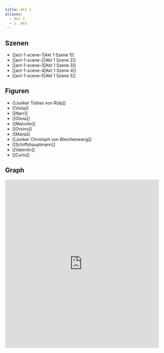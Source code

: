 ```yaml
---
title: Akt 1
aliases:
  - Akt 1
  - 1. Akt
---
```

## Szenen
- [[act-1-scene-1|Akt 1 Szene 1]]
- [[act-1-scene-2|Akt 1 Szene 2]]
- [[act-1-scene-3|Akt 1 Szene 3]]
- [[act-1-scene-4|Akt 1 Szene 4]]
- [[act-1-scene-5|Akt 1 Szene 5]]

## Figuren
- [[Junker Tobias von Rülp]]
- [[Viola]]
- [[Narr]]
- [[Olivia]]
- [[Malvolio]]
- [[Orsino]]
- [[Maria]]
- [[Junker Christoph von Bleichenwang]]
- [[Schiffshauptmann]]
- [[Valentin]]
- [[Curio]]

## Graph
<iframe src="https://catchears.github.io/was-ihr-wollt-graphs/act-1/act-1-dark" width=100% height=550 style="border: 0;"></iframe>